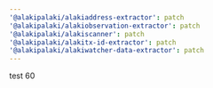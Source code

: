 ```yaml
---
'@alakipalaki/alakiaddress-extractor': patch
'@alakipalaki/alakiobservation-extractor': patch
'@alakipalaki/alakiscanner': patch
'@alakipalaki/alakitx-id-extractor': patch
'@alakipalaki/alakiwatcher-data-extractor': patch
---
```


test 60
